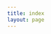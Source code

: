 ```yaml
---
title: index
layout: page
---
```


<script setup>
import TagFilter from '../.vitepress/theme/TagFilter.vue'
</script>

<TagFilter/>